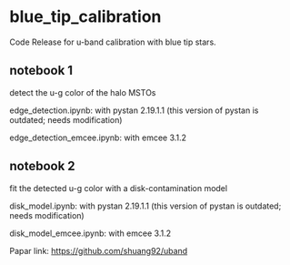# blue_tip_calibration
Code Release for u-band calibration with blue tip stars.

## notebook 1
detect the u-g color of the halo MSTOs

edge_detection.ipynb: with pystan 2.19.1.1 (this version of pystan is outdated; needs modification)

edge_detection_emcee.ipynb: with emcee 3.1.2

## notebook 2
fit the detected u-g color with a disk-contamination model 

disk_model.ipynb: with pystan 2.19.1.1 (this version of pystan is outdated; needs modification)

disk_model_emcee.ipynb: with emcee 3.1.2

Papar link: 
https://github.com/shuang92/uband
